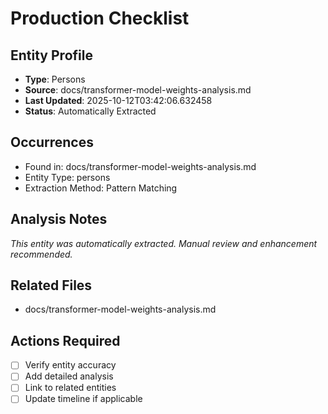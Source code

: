 # Production Checklist

## Entity Profile
- **Type**: Persons
- **Source**: docs/transformer-model-weights-analysis.md
- **Last Updated**: 2025-10-12T03:42:06.632458
- **Status**: Automatically Extracted

## Occurrences
- Found in: docs/transformer-model-weights-analysis.md
- Entity Type: persons
- Extraction Method: Pattern Matching

## Analysis Notes
*This entity was automatically extracted. Manual review and enhancement recommended.*

## Related Files
- docs/transformer-model-weights-analysis.md

## Actions Required
- [ ] Verify entity accuracy
- [ ] Add detailed analysis
- [ ] Link to related entities
- [ ] Update timeline if applicable
